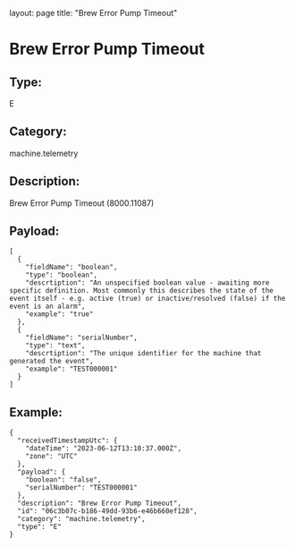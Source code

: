 layout: page
title: "Brew Error Pump Timeout"

# Brew Error Pump Timeout

## Type:

E

## Category:

machine.telemetry

## Description: 

Brew Error Pump Timeout (8000.11087)

## Payload:

```
[
  {
    "fieldName": "boolean",
    "type": "boolean",
    "descrtiption": "An unspecified boolean value - awaiting more specific definition. Most commonly this describes the state of the event itself - e.g. active (true) or inactive/resolved (false) if the event is an alarm",
    "example": "true"
  },
  {
    "fieldName": "serialNumber",
    "type": "text",
    "descrtiption": "The unique identifier for the machine that generated the event",
    "example": "TEST000001"
  }
]
```

## Example:

```
{
  "receivedTimestampUtc": {
    "dateTime": "2023-06-12T13:10:37.000Z",
    "zone": "UTC"
  },
  "payload": {
    "boolean": "false",
    "serialNumber": "TEST000001"
  },
  "description": "Brew Error Pump Timeout",
  "id": "06c3b07c-b186-49dd-93b6-e46b660ef128",
  "category": "machine.telemetry",
  "type": "E"
}
```
